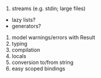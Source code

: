 1. streams (e.g. stdin; large files)
  - lazy lists?
  - generators?
1. model warnings/errors with Result
1. typing
1. compilation
1. locals
1. conversion to/from string
1. easy scoped bindings
